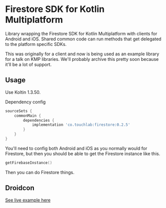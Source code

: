 # Firestore SDK for Kotlin Multiplatform

Library wrapping the Firestore SDK for Kotlin Multiplatform with clients for Android and iOS. Shared common code can
run methods that get delegated to the platform specific SDKs.

This was originally for a client and now is being used as an example library for a talk on KMP libraries. We'll probably
archive this pretty soon because it'll be a lot of support.

## Usage

Use Koltin 1.3.50.

Dependency config

```groovy
sourceSets {
    commonMain {
        dependencies {
            implementation 'co.touchlab:firestore:0.2.5'
        }
    }
}
```

You'll need to config both Android and iOS as you normally would for Firestore, but then you should be able to get the
Firestore instance like this.

```kotlin
getFirebaseInstance()
```

Then you can do Firestore things.

## Droidcon

[See live example here](https://github.com/touchlab/DroidconKotlin/blob/master/sessionize/lib/src/commonMain/kotlin/co/touchlab/sessionize/SponsorModel.kt#L25)